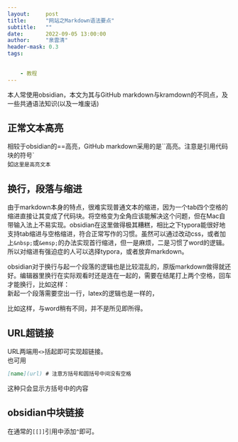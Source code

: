 ```yaml
---
layout:     post
title:      "网站之Markdown语法要点"
subtitle:   ""
date:       2022-09-05 13:00:00
author:     "泉雲清"
header-mask: 0.3
tags:
  
  
    - 教程
---
```

本人常使用obsidian，本文为其与GitHub markdown与kramdown的不同点，及一些共通语法知识(以及一堆废话)

## 正常文本高亮
相较于obsidian的==高亮，GitHub markdown采用的是\`\`高亮。注意是引用代码块的符号\`   
如`这里是高亮文本`  
## 换行，段落与缩进
由于markdown本身的特点，很难实现普通文本的缩进，因为一个tab四个空格的缩进直接让其变成了代码块。将空格变为全角应该能解决这个问题，但在Mac自带输入法上不易实现。obsidian在这里做得极其糟糕，相比之下typora能很好地支持tab缩进与空格缩进，符合正常写作的习惯。虽然可以通过改动css，或者加上`&nbsp;`或`&emsp;`的办法实现首行缩进，但一是麻烦，二是习惯了word的逻辑。所以对缩进有强迫症的人可以选择typora，或者放弃markdown。

obsidian对于换行与起一个段落的逻辑也是比较混乱的，原版markdown做得就还好。编辑器里换行在实际观看时还是连在一起的，需要在结尾打上两个空格，回车才能换行，比如这样：  
新起一个段落需要空出一行，latex的逻辑也是一样的，

比如这样，与word稍有不同，并不是所见即所得。

## URL超链接  
URL两端用`<>`括起即可实现超链接。  
也可用
```markdown
[name](url) # 注意方括号和圆括号中间没有空格
```
这种只会显示方括号中的内容

## obsidian中块链接
在通常的`[[]]`引用中添加`^`即可。